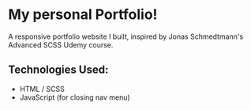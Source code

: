 # My personal Portfolio!

A responsive portfolio website I built, inspired by Jonas Schmedtmann's Advanced SCSS Udemy course.

## Technologies Used:
- HTML / SCSS
- JavaScript (for closing nav menu)
